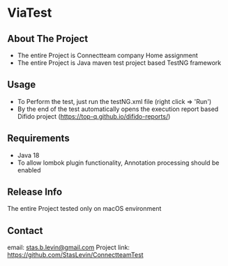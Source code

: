 # ViaTest

## About The Project
* The entire Project is Connectteam company Home assignment
* The entire Project is Java maven test project based TestNG framework

## Usage
* To Perform the test, just run the testNG.xml file (right click => 'Run')
* By the end of the test automatically opens the execution report based Difido project (https://top-q.github.io/difido-reports/)

## Requirements
* Java 18
* To allow lombok plugin functionality, Annotation processing should be enabled

## Release Info
The entire Project tested only on macOS environment

## Contact
email: stas.b.levin@gmail.com
Project link: https://github.com/StasLevin/ConnectteamTest
